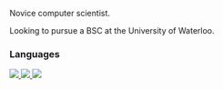 Novice computer scientist.

Looking to pursue a BSC at the University of Waterloo.

<H3>Languages</H3>
<a href=""><img src="https://img.shields.io/badge/Python-3776AB?logo=python&logoColor=white"</a>
<a href=""><img src="https://img.shields.io/badge/HTML-E34F26?logo=HTML5&logoColor=white"</a>
<a href=""><img src="https://img.shields.io/badge/Bash-557C94?logo=KaliLinux&logoColor=white"</a>
